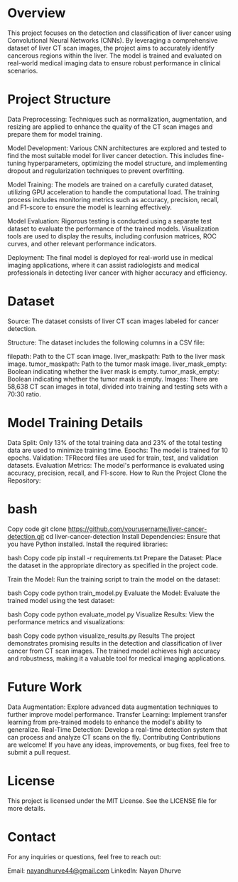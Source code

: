 # Overview
This project focuses on the detection and classification of liver cancer using Convolutional Neural Networks (CNNs). By leveraging a comprehensive dataset of liver CT scan images, the project aims to accurately identify cancerous regions within the liver. The model is trained and evaluated on real-world medical imaging data to ensure robust performance in clinical scenarios.

# Project Structure
Data Preprocessing: Techniques such as normalization, augmentation, and resizing are applied to enhance the quality of the CT scan images and prepare them for model training.

Model Development: Various CNN architectures are explored and tested to find the most suitable model for liver cancer detection. This includes fine-tuning hyperparameters, optimizing the model structure, and implementing dropout and regularization techniques to prevent overfitting.

Model Training: The models are trained on a carefully curated dataset, utilizing GPU acceleration to handle the computational load. The training process includes monitoring metrics such as accuracy, precision, recall, and F1-score to ensure the model is learning effectively.

Model Evaluation: Rigorous testing is conducted using a separate test dataset to evaluate the performance of the trained models. Visualization tools are used to display the results, including confusion matrices, ROC curves, and other relevant performance indicators.

Deployment: The final model is deployed for real-world use in medical imaging applications, where it can assist radiologists and medical professionals in detecting liver cancer with higher accuracy and efficiency.

# Dataset
Source: The dataset consists of liver CT scan images labeled for cancer detection.

Structure: The dataset includes the following columns in a CSV file:

filepath: Path to the CT scan image.
liver_maskpath: Path to the liver mask image.
tumor_maskpath: Path to the tumor mask image.
liver_mask_empty: Boolean indicating whether the liver mask is empty.
tumor_mask_empty: Boolean indicating whether the tumor mask is empty.
Images: There are 58,638 CT scan images in total, divided into training and testing sets with a 70:30 ratio.

# Model Training Details
Data Split: Only 13% of the total training data and 23% of the total testing data are used to minimize training time.
Epochs: The model is trained for 10 epochs.
Validation: TFRecord files are used for train, test, and validation datasets.
Evaluation Metrics: The model's performance is evaluated using accuracy, precision, recall, and F1-score.
How to Run the Project
Clone the Repository:

# bash
Copy code
git clone https://github.com/yourusername/liver-cancer-detection.git
cd liver-cancer-detection
Install Dependencies: Ensure that you have Python installed. Install the required libraries:

bash
Copy code
pip install -r requirements.txt
Prepare the Dataset: Place the dataset in the appropriate directory as specified in the project code.

Train the Model: Run the training script to train the model on the dataset:

bash
Copy code
python train_model.py
Evaluate the Model: Evaluate the trained model using the test dataset:

bash
Copy code
python evaluate_model.py
Visualize Results: View the performance metrics and visualizations:

bash
Copy code
python visualize_results.py
Results
The project demonstrates promising results in the detection and classification of liver cancer from CT scan images. The trained model achieves high accuracy and robustness, making it a valuable tool for medical imaging applications.

# Future Work
Data Augmentation: Explore advanced data augmentation techniques to further improve model performance.
Transfer Learning: Implement transfer learning from pre-trained models to enhance the model's ability to generalize.
Real-Time Detection: Develop a real-time detection system that can process and analyze CT scans on the fly.
Contributing
Contributions are welcome! If you have any ideas, improvements, or bug fixes, feel free to submit a pull request.

# License
This project is licensed under the MIT License. See the LICENSE file for more details.

# Contact
For any inquiries or questions, feel free to reach out:

Email: nayandhurve44@gmail.com
LinkedIn: Nayan Dhurve
